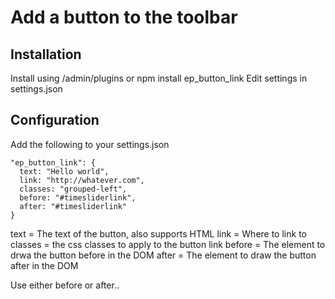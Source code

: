 # Add a button to the toolbar

## Installation
Install using /admin/plugins or npm install ep_button_link
Edit settings in settings.json

## Configuration
Add the following to your settings.json
```
"ep_button_link": { 
  text: "Hello world",
  link: "http://whatever.com",
  classes: "grouped-left",
  before: "#timesliderlink",
  after: "#timesliderlink"
}
```
text = The text of the button, also supports HTML
link = Where to link to
classes = the css classes to apply to the button link
before = The element to drwa the button before in the DOM
after = The element to draw the button after in the DOM

Use either before or after..
